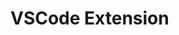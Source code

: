 # VSCode Extension

<!-- @include: @/parts/do-not-use.md -->

<!-- @include: @/parts/packages/vscode/description.md -->

<!-- @include: @/parts/reference.md -->
